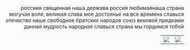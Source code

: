 <div dir="rtl">
россиия священная наша держава  
россия любимаянаша страна  
могучая воля, великая слава  
мое достоянье на все времена  
славься отечество наше свободное  
братских народов союз вековой  
предками данная мудрость народная  
славься страна мы гордимся тобой  
<table>
  <tr >
    <td><img src="https://api.travis-ci.org/axemclion/grunt-saucelabs.png?branch=master"/></td>
    <td align="left"><img src=https://saucelabs.com/buildstatus/grunt-sauce/></td>
  </tr>
 
